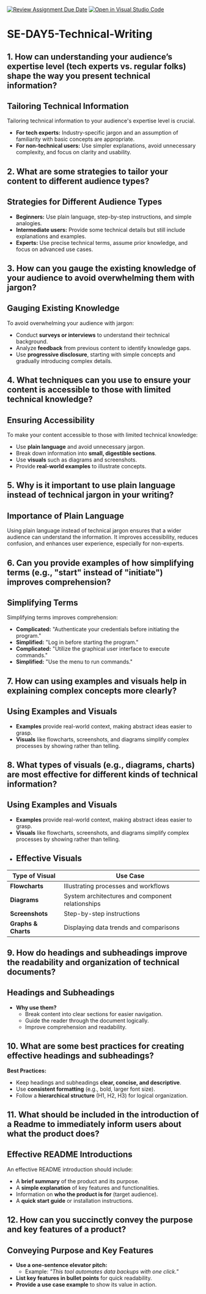 [![Review Assignment Due Date](https://classroom.github.com/assets/deadline-readme-button-22041afd0340ce965d47ae6ef1cefeee28c7c493a6346c4f15d667ab976d596c.svg)](https://classroom.github.com/a/zsAR-pyY)
[![Open in Visual Studio Code](https://classroom.github.com/assets/open-in-vscode-2e0aaae1b6195c2367325f4f02e2d04e9abb55f0b24a779b69b11b9e10269abc.svg)](https://classroom.github.com/online_ide?assignment_repo_id=18597608&assignment_repo_type=AssignmentRepo)
# SE-DAY5-Technical-Writing
## 1. How can understanding your audience’s expertise level (tech experts vs. regular folks) shape the way you present technical information?
## Tailoring Technical Information  
Tailoring technical information to your audience's expertise level is crucial.  
- **For tech experts:** Industry-specific jargon and an assumption of familiarity with basic concepts are appropriate.  
- **For non-technical users:** Use simpler explanations, avoid unnecessary complexity, and focus on clarity and usability.  

## 2. What are some strategies to tailor your content to different audience types?
## Strategies for Different Audience Types  
- **Beginners:** Use plain language, step-by-step instructions, and simple analogies.  
- **Intermediate users:** Provide some technical details but still include explanations and examples.  
- **Experts:** Use precise technical terms, assume prior knowledge, and focus on advanced use cases.  

## 3. How can you gauge the existing knowledge of your audience to avoid overwhelming them with jargon?
## Gauging Existing Knowledge  
To avoid overwhelming your audience with jargon:  
- Conduct **surveys or interviews** to understand their technical background.  
- Analyze **feedback** from previous content to identify knowledge gaps.  
- Use **progressive disclosure**, starting with simple concepts and gradually introducing complex details.  

## 4. What techniques can you use to ensure your content is accessible to those with limited technical knowledge?
## Ensuring Accessibility  
To make your content accessible to those with limited technical knowledge:  
- Use **plain language** and avoid unnecessary jargon.  
- Break down information into **small, digestible sections**.  
- Use **visuals** such as diagrams and screenshots.  
- Provide **real-world examples** to illustrate concepts.  
## 5. Why is it important to use plain language instead of technical jargon in your writing?
## Importance of Plain Language  
Using plain language instead of technical jargon ensures that a wider audience can understand the information. It improves accessibility, reduces confusion, and enhances user experience, especially for non-experts.  

## 6. Can you provide examples of how simplifying terms (e.g., "start" instead of "initiate") improves comprehension?
## Simplifying Terms  
Simplifying terms improves comprehension:  
- **Complicated:** "Authenticate your credentials before initiating the program."  
- **Simplified:** "Log in before starting the program."  
- **Complicated:** "Utilize the graphical user interface to execute commands."  
- **Simplified:** "Use the menu to run commands."  
## 7. How can using examples and visuals help in explaining complex concepts more clearly?
## Using Examples and Visuals  
- **Examples** provide real-world context, making abstract ideas easier to grasp.  
- **Visuals** like flowcharts, screenshots, and diagrams simplify complex processes by showing rather than telling.  

## 8. What types of visuals (e.g., diagrams, charts) are most effective for different kinds of technical information?
## Using Examples and Visuals  
- **Examples** provide real-world context, making abstract ideas easier to grasp.  
- **Visuals** like flowcharts, screenshots, and diagrams simplify complex processes by showing rather than telling.
- ## Effective Visuals  
| **Type of Visual**  | **Use Case**  |  
|---------------------|--------------|  
| **Flowcharts**      | Illustrating processes and workflows |  
| **Diagrams**        | System architectures and component relationships |  
| **Screenshots**     | Step-by-step instructions |  
| **Graphs & Charts** | Displaying data trends and comparisons | 

## 9. How do headings and subheadings improve the readability and organization of technical documents?
## Headings and Subheadings  
- **Why use them?**  
  - Break content into clear sections for easier navigation.  
  - Guide the reader through the document logically.  
  - Improve comprehension and readability.  

## 10. What are some best practices for creating effective headings and subheadings?
**Best Practices:**  
  - Keep headings and subheadings **clear, concise, and descriptive**.  
  - Use **consistent formatting** (e.g., bold, larger font size).  
  - Follow a **hierarchical structure** (H1, H2, H3) for logical organization.  
## 11. What should be included in the introduction of a Readme to immediately inform users about what the product does?
## Effective README Introductions  
An effective README introduction should include:  
- A **brief summary** of the product and its purpose.  
- A **simple explanation** of key features and functionalities.  
- Information on **who the product is for** (target audience).  
- A **quick start guide** or installation instructions.  

## 12. How can you succinctly convey the purpose and key features of a product?
## Conveying Purpose and Key Features  
- **Use a one-sentence elevator pitch:**  
  - Example: *"This tool automates data backups with one click."*  
- **List key features in bullet points** for quick readability.  
- **Provide a use case example** to show its value in action. 
